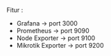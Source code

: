 Fitur :

- Grafana → port 3000  
- Prometheus → port 9090  
- Node Exporter → port 9100  
- Mikrotik Exporter → port 9200
